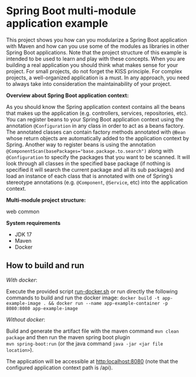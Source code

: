 # Spring Boot multi-module application example  
This project shows you how can you modularize a Spring Boot application with Maven and how can you use some of the modules as libraries in other Spring Boot applications. Note that the project structure of this example is intended to be used to learn and play with these concepts. When you are building a real application you should think what makes sense for your project. For small projects, do not forget the KISS principle. For complex projects, a well-organized application is a must. In any approach, you need to always take into consideration the maintainability of your project.

**Overview about Spring Boot application context:**

As you should know the Spring application context contains all the beans that makes up the application (e.g. controllers, services, repositories, etc). You can register beans to your Spring Boot application context using the annotation `@Configuration`  in any class in order to act as a beans factory.  The annotated classes can contain factory methods annotated with  `@Bean`  whose return objects are automatically added to the application context by Spring. Another way to register  beans is using the annotation `@ComponentScan(basePackages="base.package.to.search")` along with `@Configuration` to specify the packages that you want to be scanned. It will look through all classes in the specified base package (if nothing is specified it will search the current package and all its sub packages) and load an instance of each class that is annotated with one of Spring’s stereotype annotations (e.g. `@Component`, `@Service`, etc) into the application context.

**Multi-module project structure:**

web
common

**System requirements**  
- JDK 17      
- Maven      
- Docker  
      
## How to build and run   
*With docker*: 

Execute the provided script [run-docker.sh](run-docker.sh) or run directly the following commands to build and run the docker image:  `docker build -t app-example-image . && docker run --name app-example-container -p 8080:8080 app-example-image`   

 *Without docker*:
 
 Build and generate the artifact file with the maven command `mvn clean package` and then run the maven spring boot plugin     
 `mvn spring-boot:run` (or the java command `java -jar <jar file location>`).  
   
The application will be accessible at [http:localhost:8080](http:localhost:8080) (note that the configured application context path is /api).

